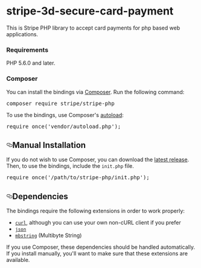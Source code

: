 # stripe-3d-secure-card-payment
This is Stripe PHP library to accept card payments for php based web applications.
<h3>Requirements</h3>
PHP 5.6.0 and later.<br>
<h3>Composer</h3>
<p>You can install the bindings via <a href="http://getcomposer.org/" rel="nofollow">Composer</a>. Run the following command:</p>
<div class="highlight highlight-source-shell"><pre>composer require stripe/stripe-php</pre></div>
<p>To use the bindings, use Composer's <a href="https://getcomposer.org/doc/01-basic-usage.md#autoloading" rel="nofollow">autoload</a>:</p>
<div class="highlight highlight-text-html-php"><pre><span class="pl-s1"><span class="pl-k">require_once</span>(<span class="pl-s"><span class="pl-pds">'</span>vendor/autoload.php<span class="pl-pds">'</span></span>);</span></pre></div>
<h2><a id="user-content-manual-installation" class="anchor" aria-hidden="true" href="#manual-installation"><svg class="octicon octicon-link" viewBox="0 0 16 16" version="1.1" width="16" height="16" aria-hidden="true"><path fill-rule="evenodd" d="M4 9h1v1H4c-1.5 0-3-1.69-3-3.5S2.55 3 4 3h4c1.45 0 3 1.69 3 3.5 0 1.41-.91 2.72-2 3.25V8.59c.58-.45 1-1.27 1-2.09C10 5.22 8.98 4 8 4H4c-.98 0-2 1.22-2 2.5S3 9 4 9zm9-3h-1v1h1c1 0 2 1.22 2 2.5S13.98 12 13 12H9c-.98 0-2-1.22-2-2.5 0-.83.42-1.64 1-2.09V6.25c-1.09.53-2 1.84-2 3.25C6 11.31 7.55 13 9 13h4c1.45 0 3-1.69 3-3.5S14.5 6 13 6z"></path></svg></a>Manual Installation</h2>
<p>If you do not wish to use Composer, you can download the <a href="https://github.com/stripe/stripe-php/releases">latest release</a>. Then, to use the bindings, include the <code>init.php</code> file.</p>
<div class="highlight highlight-text-html-php"><pre><span class="pl-s1"><span class="pl-k">require_once</span>(<span class="pl-s"><span class="pl-pds">'</span>/path/to/stripe-php/init.php<span class="pl-pds">'</span></span>);</span></pre></div>
<h2><a id="user-content-dependencies" class="anchor" aria-hidden="true" href="#dependencies"><svg class="octicon octicon-link" viewBox="0 0 16 16" version="1.1" width="16" height="16" aria-hidden="true"><path fill-rule="evenodd" d="M4 9h1v1H4c-1.5 0-3-1.69-3-3.5S2.55 3 4 3h4c1.45 0 3 1.69 3 3.5 0 1.41-.91 2.72-2 3.25V8.59c.58-.45 1-1.27 1-2.09C10 5.22 8.98 4 8 4H4c-.98 0-2 1.22-2 2.5S3 9 4 9zm9-3h-1v1h1c1 0 2 1.22 2 2.5S13.98 12 13 12H9c-.98 0-2-1.22-2-2.5 0-.83.42-1.64 1-2.09V6.25c-1.09.53-2 1.84-2 3.25C6 11.31 7.55 13 9 13h4c1.45 0 3-1.69 3-3.5S14.5 6 13 6z"></path></svg></a>Dependencies</h2>
<p>The bindings require the following extensions in order to work properly:</p>
<ul>
<li><a href="https://secure.php.net/manual/en/book.curl.php" rel="nofollow"><code>curl</code></a>, although you can use your own non-cURL client if you prefer</li>
<li><a href="https://secure.php.net/manual/en/book.json.php" rel="nofollow"><code>json</code></a></li>
<li><a href="https://secure.php.net/manual/en/book.mbstring.php" rel="nofollow"><code>mbstring</code></a> (Multibyte String)</li>
</ul>
<p>If you use Composer, these dependencies should be handled automatically. If you install manually, you'll want to make sure that these extensions are available.</p>
